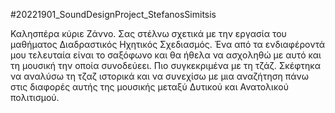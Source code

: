 #20221901_SoundDesignProject_StefanosSimitsis

Καλησπέρα κύριε Ζάννο. Σας στέλνω σχετικά με την εργασία του μαθήματος Διαδραστικός Ηχητικός Σχεδιασμός. Ένα από τα ενδιαφέροντά μου τελευταία είναι το σαξόφωνο
και θα ήθελα να ασχοληθώ με αυτό και τη μουσική την οποία συνοδεύεει. Πιο συγκεκριμένα με τη τζάζ.
Σκέφτηκα να αναλύσω τη τζαζ ιστορικά και να συνεχίσω με μια αναζήτηση πάνω στις διαφορές αυτής της μουσικής μεταξύ Δυτικού και Ανατολικού πολιτισμού.
